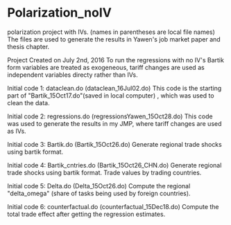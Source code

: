 # Polarization_noIV
polarization project with IVs.
(names in parentheses are local file names)
The files are used to generate the results in Yawen's job market paper and thesis chapter.


Project Created on July 2nd, 2016
To run the regressions with no IV's
Bartik form variables are treated as exogeneous, tariff changes are used as independent variables directy rather than IVs.

Initial code 1: dataclean.do (dataclean_16Jul02.do)
This code is the starting part of "Bartik_15Oct17.do"(saved in local computer) , which was used to clean the data.

Initial code 2: regressions.do (regressionsYawen_15Oct28.do)
This code was used to generate the results in my JMP, where tariff changes are used as IVs.

Initial code 3: Bartik.do (Bartik_15Oct26.do)
Generate regional trade shocks using bartik format.

Initial code 4: Bartik_cntries.do (Bartik_15Oct26_CHN.do)
Generate regional trade shocks using bartik format. Trade values by trading countries.

Initial code 5: Delta.do (Delta_15Oct26.do)
Compute the regional "delta_omega" (share of tasks being used by foreign countries).

Initial code 6: counterfactual.do (counterfactual_15Dec18.do)
Compute the total trade effect after getting the regression estimates.

